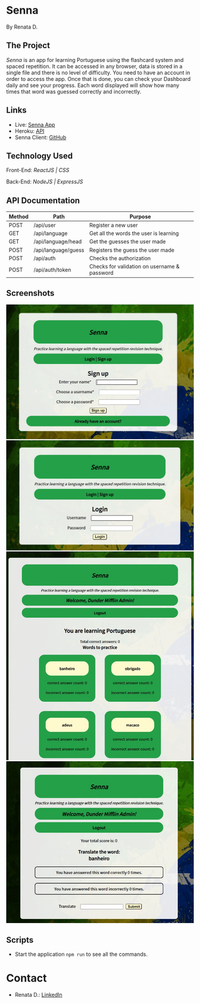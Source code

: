 #  Senna
By Renata D.

## The Project

_Senna_ is an app for learning Portuguese using the flashcard system and spaced repetition. It can be accessed in any browser, data is stored in a single file and there is no level of difficulty. You need to have an account in order to access the app. Once that is done, you can check your Dashboard daily and see your progress. Each word displayed will show how many times that word was guessed correctly and incorrectly.

## Links

* Live: [Senna App](https://thirsty-roentgen-7f7f2e.netlify.app/)
* Heroku: [API](https://capstone-spaced-repetition.herokuapp.com/)
* Senna Client: [GitHub](https://github.com/Seraphyne/spaced-repetition-capstone-client)

## Technology Used

Front-End: _ReactJS | CSS_

Back-End: _NodeJS | ExpressJS_

## API Documentation

| Method | Path               | Purpose                                                        |
| ------ | ------------------ | -------------------------------------------------------------- |
| POST   | /api/user          | Register a new user                                            |
| GET    | /api/language      | Get all the words the user is learning                         |
| GET    | /api/language/head | Get the guesses the user made                                  |
| POST   | /api/language/guess| Registers the guess the user made                              |
| POST   | /api/auth          | Checks the authorization                                       |
| POST   | /api/auth/token    | Checks for validation on username & password                   |

## Screenshots

![Register](/src/img/register.jpg "Landing Page | Register.")
![Login](/src/img/login.jpg "Login.")
![Welcome](/src/img/welcome.jpg "Welcome page for logged in user.") 
![Learning Words](/src/img/words.jpg "Displaying a specific word to translate.")

## Scripts

* Start the application `npm run` to see all the commands.

# Contact

* Renata D.: [LinkedIn](https://www.linkedin.com/in/renatafd/?locale=en_US)

